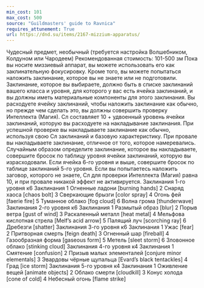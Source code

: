 ```yaml
---
min_cost: 101
max_cost: 500
source: "Guildmasters' guide to Ravnica"
requires_attunement: True
url: https://dnd.su/items/2167-mizzium-apparatus/
---
```


Чудесный предмет, необычный (требуется настройка Волшебником, Колдуном или Чародеем)
Рекомендованная стоимость: 101-500 зм
Пока вы носите миззиевый аппарат, вы можете использовать его как заклинательную фокусировку. Кроме того, вы можете попытаться наложить заклинание, которое вы не знаете или не подготовили. Заклинание, которое вы выбираете, должно быть в списке заклинаний вашего класса и уровня, для которого у вас есть ячейка заклинаний, и вы должны иметь материальные компоненты для этого заклинания.
Вы расходуете ячейку заклинаний, чтобы наложить заклинание как обычно, но прежде чем сделать это, вы должны совершить проверку Интеллекта (Магия). Сл составляет 10 + удвоенный уровень ячейки заклинаний, которую вы расходуете на накладывание заклинания.
При успешной проверке вы накладываете заклинание как обычно, используя свою Сл заклинаний и базовую характеристику. При провале вы накладываете заклинание, отличное от того, которое намеревались. Случайным образом определите заклинание, которое вы накладываете, совершите бросок по таблицу уровня ячейки заклинаний, которую вы израсходовали. Если ячейка 6-го уровня и выше, совершите бросок по таблице заклинаний 5-го уровня.
Если вы попытаетесь наложить заговор, которого не знаете, Сл для проверки Интеллекта (Магия) равна 10, и при провале никакой эффект не активируется.
Заклинания 1-го уровня
к6
Заклинания
1
Огненные ладони [burning hands]
2
Снаряд хаоса [chaos bolt]
3
Сверкающие брызги [color spray]
4
Огонь фей [faerie fire]
5
Туманное облако [fog cloud]
6
Волна грома [thunderwave]
Заклинания 2-го уровня
к6
Заклинания
1
Размытый образ [blur]
2
Порыв ветра [gust of wind]
3
Раскаленный металл [heat metal]
4
Мельфова кислотная стрела [Melf’s acid arrow]
5
Палящий луч [scorching ray]
6
Дребезги [shatter]
Заклинания 3-го уровня
к6
Заклинания
1
Ужас [fear]
2
Притворная смерть [feign death]
3
Огненный шар [fireball]
4
Газообразная форма [gaseous form]
5
Метель [sleet storm]
6
Зловонное облако [stinking cloud]
Заклинания 4-го уровня
к4
Заклинания
1
Смятение [confusion]
2
Призыв малых элементалей [conjure minor elementals]
3
Эвардовы чёрные щупальца [Evard’s black tentackles]
4
Град [ice storm]
Заклинания 5-го уровня
к4
Заклинания
1
Оживление вещей [animate objects]
2
Облако смерти [cloudkill]
3
Конус холода [cone of cold]
4
Небесный огонь [flame strike]